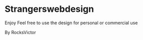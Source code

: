 # Strangerswebdesign
Enjoy
Feel free to use the design for personal or commercial use

By RocksVictor

